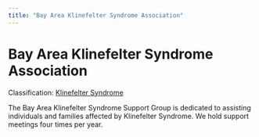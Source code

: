 ```yaml
---
title: "Bay Area Klinefelter Syndrome Association"
---
```


Bay Area Klinefelter Syndrome Association
=========================================

Classification: [Klinefelter Syndrome][1]

The Bay Area Klinefelter Syndrome Support Group is dedicated to assisting individuals and families affected by Klinefelter Syndrome. We hold support meetings four times per year.


[1]: /taxonomy/term/11
